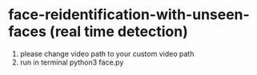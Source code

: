 # face-reidentification-with-unseen-faces (real time detection)
1. please change video path to your custom video path
2. run in terminal
python3 face.py
